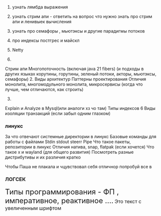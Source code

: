 1. узнать лямбда выражения 
2. узнать стрим апи - ответить на вопрос что нужно знать про стрим апи и ленивыек вычисления 
3. узнать про семафоры , мьютэксы и другие парадигмы потоков
4. про индексы постгрес и майскл 
5. Netty 



1.
Стрим апи
Многопоточность (включая java 21 fibers) (и подходы в других языках корутины, горутины, зеленый потоки, акторы, мьютэксы, семафоры)
2.
Виды архитектур
Паттерны проектирования
Отличия монолита, многомодульного монолита, микросервисы (когда что лучше, чем отличаются, как строить)

3. 
Explain и Analyze в Mysql(или аналоги хз чо там)
Типы индексов
6 Виды изоляции транзакций (если забыл одним глазком)

### линукс 
За что отвечают системные директории в линукс
Базовые команды для работы с файлами
Stdin stdout steerr
Pipe
Что такое пакеты, репозитории в линукс
Отличия натива, snap, flatpak (если хочется)
Что такое x и wayland (для общего развития)
Посмотреть разные дистрибутивы и их различия кратко

Чтобы Паша не плакала и чцувствовал себя отличнор попробуй все в 
### ЛОГСЕК

<font size="5">Типы программирования - ФП , императивное, реактивное ....</font>
<font size="3">Это текст с увеличенным шрифтом</font>


